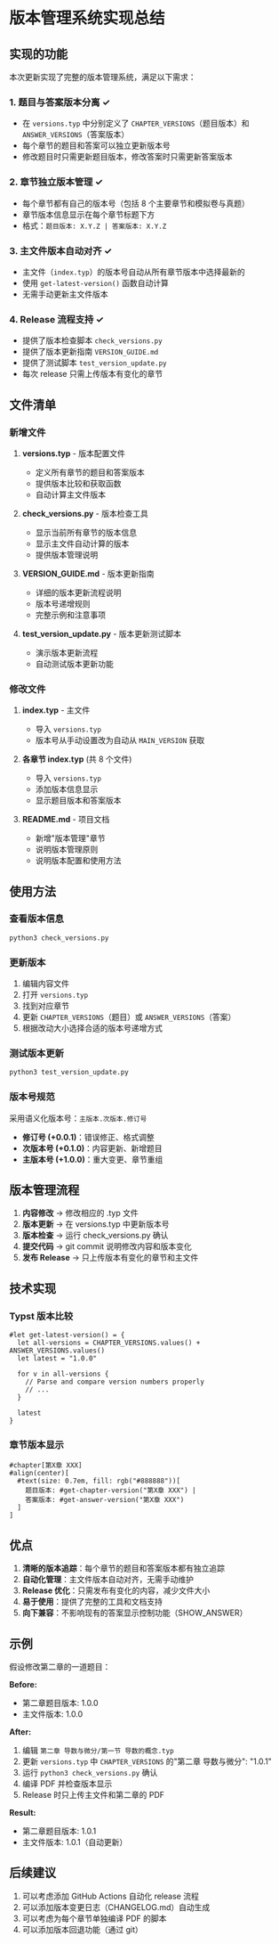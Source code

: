 # 版本管理系统实现总结

## 实现的功能

本次更新实现了完整的版本管理系统，满足以下需求：

### 1. 题目与答案版本分离 ✓

- 在 `versions.typ` 中分别定义了 `CHAPTER_VERSIONS`（题目版本）和 `ANSWER_VERSIONS`（答案版本）
- 每个章节的题目和答案可以独立更新版本号
- 修改题目时只需更新题目版本，修改答案时只需更新答案版本

### 2. 章节独立版本管理 ✓

- 每个章节都有自己的版本号（包括 8 个主要章节和模拟卷与真题）
- 章节版本信息显示在每个章节标题下方
- 格式：`题目版本: X.Y.Z | 答案版本: X.Y.Z`

### 3. 主文件版本自动对齐 ✓

- 主文件（`index.typ`）的版本号自动从所有章节版本中选择最新的
- 使用 `get-latest-version()` 函数自动计算
- 无需手动更新主文件版本

### 4. Release 流程支持 ✓

- 提供了版本检查脚本 `check_versions.py`
- 提供了版本更新指南 `VERSION_GUIDE.md`
- 提供了测试脚本 `test_version_update.py`
- 每次 release 只需上传版本有变化的章节

## 文件清单

### 新增文件

1. **versions.typ** - 版本配置文件
   - 定义所有章节的题目和答案版本
   - 提供版本比较和获取函数
   - 自动计算主文件版本

2. **check_versions.py** - 版本检查工具
   - 显示当前所有章节的版本信息
   - 显示主文件自动计算的版本
   - 提供版本管理说明

3. **VERSION_GUIDE.md** - 版本更新指南
   - 详细的版本更新流程说明
   - 版本号递增规则
   - 完整示例和注意事项

4. **test_version_update.py** - 版本更新测试脚本
   - 演示版本更新流程
   - 自动测试版本更新功能

### 修改文件

1. **index.typ** - 主文件
   - 导入 `versions.typ`
   - 版本号从手动设置改为自动从 `MAIN_VERSION` 获取

2. **各章节 index.typ** (共 8 个文件)
   - 导入 `versions.typ`
   - 添加版本信息显示
   - 显示题目版本和答案版本

3. **README.md** - 项目文档
   - 新增"版本管理"章节
   - 说明版本管理原则
   - 说明版本配置和使用方法

## 使用方法

### 查看版本信息

```bash
python3 check_versions.py
```

### 更新版本

1. 编辑内容文件
2. 打开 `versions.typ`
3. 找到对应章节
4. 更新 `CHAPTER_VERSIONS`（题目）或 `ANSWER_VERSIONS`（答案）
5. 根据改动大小选择合适的版本号递增方式

### 测试版本更新

```bash
python3 test_version_update.py
```

### 版本号规范

采用语义化版本号：`主版本.次版本.修订号`

- **修订号 (+0.0.1)**：错误修正、格式调整
- **次版本号 (+0.1.0)**：内容更新、新增题目
- **主版本号 (+1.0.0)**：重大变更、章节重组

## 版本管理流程

1. **内容修改** → 修改相应的 .typ 文件
2. **版本更新** → 在 versions.typ 中更新版本号
3. **版本检查** → 运行 check_versions.py 确认
4. **提交代码** → git commit 说明修改内容和版本变化
5. **发布 Release** → 只上传版本有变化的章节和主文件

## 技术实现

### Typst 版本比较

```typst
#let get-latest-version() = {
  let all-versions = CHAPTER_VERSIONS.values() + ANSWER_VERSIONS.values()
  let latest = "1.0.0"
  
  for v in all-versions {
    // Parse and compare version numbers properly
    // ...
  }
  
  latest
}
```

### 章节版本显示

```typst
#chapter[第X章 XXX]
#align(center)[
  #text(size: 0.7em, fill: rgb("#888888"))[
    题目版本: #get-chapter-version("第X章 XXX") | 
    答案版本: #get-answer-version("第X章 XXX")
  ]
]
```

## 优点

1. **清晰的版本追踪**：每个章节的题目和答案版本都有独立追踪
2. **自动化管理**：主文件版本自动对齐，无需手动维护
3. **Release 优化**：只需发布有变化的内容，减少文件大小
4. **易于使用**：提供了完整的工具和文档支持
5. **向下兼容**：不影响现有的答案显示控制功能（SHOW_ANSWER）

## 示例

假设修改第二章的一道题目：

**Before:**
- 第二章题目版本: 1.0.0
- 主文件版本: 1.0.0

**After:**
1. 编辑 `第二章 导数与微分/第一节 导数的概念.typ`
2. 更新 `versions.typ` 中 `CHAPTER_VERSIONS` 的"第二章 导数与微分": "1.0.1"
3. 运行 `python3 check_versions.py` 确认
4. 编译 PDF 并检查版本显示
5. Release 时只上传主文件和第二章的 PDF

**Result:**
- 第二章题目版本: 1.0.1
- 主文件版本: 1.0.1（自动更新）

## 后续建议

1. 可以考虑添加 GitHub Actions 自动化 release 流程
2. 可以添加版本变更日志（CHANGELOG.md）自动生成
3. 可以考虑为每个章节单独编译 PDF 的脚本
4. 可以添加版本回退功能（通过 git）
